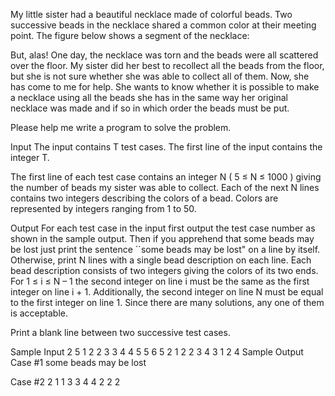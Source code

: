 My little sister had a beautiful necklace made of colorful beads. Two successive beads in the necklace shared a common color at their meeting point. The figure below shows a segment of the necklace:


But, alas! One day, the necklace was torn and the beads were all scattered over the floor. My sister did her best to recollect all the beads from the floor, but she is not sure whether she was able to collect all of them. Now, she has come to me for help. She wants to know whether it is possible to make a necklace using all the beads she has in the same way her original necklace was made and if so in which order the beads must be put.

Please help me write a program to solve the problem.

Input 
The input contains T test cases. The first line of the input contains the integer T.

The first line of each test case contains an integer N ( 5 ≤ N ≤ 1000 ) giving the number of beads my sister was able to collect. Each of the next N lines contains two integers describing the colors of a bead. Colors are represented by integers ranging from 1 to 50.

Output 
For each test case in the input first output the test case number as shown in the sample output. Then if you apprehend that some beads may be lost just print the sentence ``some beads may be lost" on a line by itself. Otherwise, print N lines with a single bead description on each line. Each bead description consists of two integers giving the colors of its two ends. For 1 ≤ i ≤ N – 1 the second integer on line i must be the same as the first integer on line i + 1. Additionally, the second integer on line N must be equal to the first integer on line 1. Since there are many solutions, any one of them is acceptable.

Print a blank line between two successive test cases.

Sample Input 
2
5
1 2
2 3
3 4
4 5
5 6
5
2 1
2 2
3 4
3 1
2 4
Sample Output 
Case #1
some beads may be lost

Case #2
2 1
1 3
3 4
4 2
2 2
